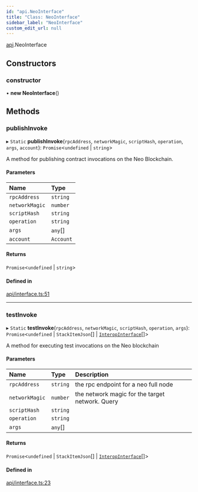 ```yaml
---
id: "api.NeoInterface"
title: "Class: NeoInterface"
sidebar_label: "NeoInterface"
custom_edit_url: null
---
```


[api](../namespaces/api.md).NeoInterface

## Constructors

### constructor

• **new NeoInterface**()

## Methods

### publishInvoke

▸ `Static` **publishInvoke**(`rpcAddress`, `networkMagic`, `scriptHash`, `operation`, `args`, `account`): `Promise`<`undefined` \| `string`\>

A method for publishing contract invocations on the Neo Blockchain.

#### Parameters

| Name | Type |
| :------ | :------ |
| `rpcAddress` | `string` |
| `networkMagic` | `number` |
| `scriptHash` | `string` |
| `operation` | `string` |
| `args` | `any`[] |
| `account` | `Account` |

#### Returns

`Promise`<`undefined` \| `string`\>

#### Defined in

[api/interface.ts:51](https://github.com/CityOfZion/isengard/blob/aaf6827/sdk/src/api/interface.ts#L51)

___

### testInvoke

▸ `Static` **testInvoke**(`rpcAddress`, `networkMagic`, `scriptHash`, `operation`, `args`): `Promise`<`undefined` \| `StackItemJson`[] \| [`InteropInterface`](../interfaces/api.InteropInterface.md)[]\>

A method for executing test invocations on the Neo blockchain

#### Parameters

| Name | Type | Description |
| :------ | :------ | :------ |
| `rpcAddress` | `string` | the rpc endpoint for a neo full node |
| `networkMagic` | `number` | the network magic for the target network.  Query |
| `scriptHash` | `string` |  |
| `operation` | `string` |  |
| `args` | `any`[] |  |

#### Returns

`Promise`<`undefined` \| `StackItemJson`[] \| [`InteropInterface`](../interfaces/api.InteropInterface.md)[]\>

#### Defined in

[api/interface.ts:23](https://github.com/CityOfZion/isengard/blob/aaf6827/sdk/src/api/interface.ts#L23)
